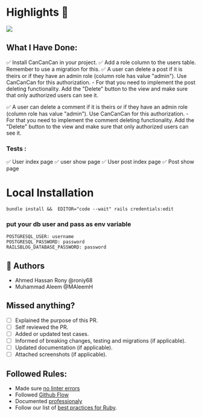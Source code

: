 # Highlights 🥇 

<img src="https://media1.giphy.com/media/81xwEHX23zhvy/giphy.gif"/>


## What I Have Done: 
✅ Install CanCanCan in your project.
✅ Add a role column to the users table. Remember to use a migration for this.
✅ A user can delete a post if it is theirs or if they have an admin role (column role has value "admin"). Use CanCanCan for this authorization.
      - For that you need to implement the post deleting functionality. Add the "Delete" button to the view and make sure that only authorized users can see it.
      
✅ A user can delete a comment if it is theirs or if they have an admin role (column role has value "admin"). Use CanCanCan for this authorization.
      - For that you need to implement the comment deleting functionality. Add the "Delete" button to the view and make sure that only authorized users can see it.

### Tests : 
✅ User index page
✅ user show page
✅ User post index page
✅ Post show page

# Local Installation 

```
bundle install &&  EDITOR="code --wait" rails credentials:edit 
```

### put your db user and pass as env variable

```
POSTGRESQL_USER: username
POSTGRESQL_PASSWORD: password
RAILSBLOG_DATABASE_PASSWORD: password
```

## 👥 Authors

- Ahmed Hassan Rony @roniy68 
- Muhammad Aleem @MAleemH 

## Missed anything?
- [ ] Explained the purpose of this PR.
- [ ] Self reviewed the PR.
- [ ] Added or updated test cases.
- [ ] Informed of breaking changes, testing and migrations (if applicable).
- [ ] Updated documentation (if applicable).
- [ ] Attached screenshots (if applicable).

## Followed Rules: 
- Made sure [no linter errors](https://github.com/microverseinc/linters-config)
-  Followed [Github Flow](https://github.com/microverseinc/curriculum-transversal-skills/blob/main/git-github/articles/github_flow.md)
-  Documented [professionaly](https://github.com/microverseinc/curriculum-transversal-skills/blob/main/documentation/articles/professional_repo_rules.md)
- Follow our list of [best practices for Ruby](https://github.com/microverseinc/curriculum-ruby/blob/main/articles/ruby_best_practices.md).

